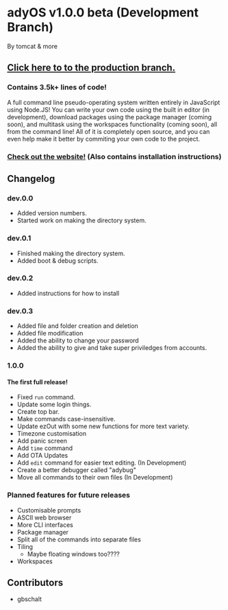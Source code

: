 # adyOS v1.0.0 beta (Development Branch)

By tomcat & more

## [Click here to to the production branch.](https://git.ady.best/tree/prod)

### Contains 3.5k+ lines of code!

A full command line pseudo-operating system written entirely in JavaScript using Node.JS! You can write your own code using the built in editor (in development), download packages using the package manager (coming soon), and multitask using the workspaces functionality (coming soon), all from the command line! All of it is completely open source, and you can even help make it better by commiting your own code to the project.

### [Check out the website!](https://ady.best/) (Also contains installation instructions)

## Changelog

### dev.0.0

- Added version numbers.
- Started work on making the directory system.

### dev.0.1

- Finished making the directory system.
- Added boot & debug scripts.

### dev.0.2

- Added instructions for how to install

### dev.0.3

- Added file and folder creation and deletion
- Added file modification
- Added the ability to change your password
- Added the ability to give and take super priviledges from accounts.

### 1.0.0

#### The first full release!

- Fixed `run` command.
- Update some login things.
- Create top bar.
- Make commands case-insensitive.
- Update ezOut with some new functions for more text variety.
- Timezone customisation
- Add panic screen
- Add `time` command
- Add OTA Updates
- Add `edit` command for easier text editing. (In Development)
- Create a better debugger called "adybug"
- Move all commands to their own files (In Development)

### Planned features for future releases

- Customisable prompts
- ASCII web browser
- More CLI interfaces
- Package manager
- Split all of the commands into separate files
- Tiling
  - Maybe floating windows too????
- Workspaces

## Contributors

- gbschalt
